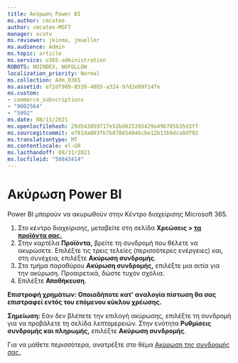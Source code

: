 ```yaml
---
title: Ακύρωση Power BI
ms.author: cmcatee
author: cmcatee-MSFT
manager: scotv
ms.reviewer: jkinma, jmueller
ms.audience: Admin
ms.topic: article
ms.service: o365-administration
ROBOTS: NOINDEX, NOFOLLOW
localization_priority: Normal
ms.collection: Adm_O365
ms.assetid: ef2df989-8539-48b5-a324-97d2e09f14fe
ms.custom:
- commerce_subscriptions
- "9002564"
- "5092"
ms.date: 08/11/2021
ms.openlocfilehash: 29d543859717e52bd625395429a49b785b35d3ff
ms.sourcegitcommit: e781da003fb7b878854846cbe12b13b9dca8df92
ms.translationtype: MT
ms.contentlocale: el-GR
ms.lasthandoff: 08/31/2021
ms.locfileid: "58843414"
---
```

# <a name="cancel-power-bi"></a>Ακύρωση Power BI

Power BI μπορούν να ακυρωθούν στην Κέντρο διαχείρισης Microsoft 365.

1. Στο κέντρο διαχείρισης, μεταβείτε στη σελίδα **Χρεώσεις > [τα προϊόντα σας.](https://go.microsoft.com/fwlink/p/?linkid=842054)**
2. Στην καρτέλα **Προϊόντα,** βρείτε τη συνδρομή που θέλετε να ακυρώσετε. Επιλέξτε τις τρεις τελείες (περισσότερες ενέργειες) και, στη συνέχεια, επιλέξτε **Ακύρωση συνδρομής**.
3. Στο τμήμα παραθύρου **Ακύρωση συνδρομής,** επιλέξτε μια αιτία για την ακύρωση. Προαιρετικά, δώστε τυχόν σχόλια.
4. Επιλέξτε **Αποθήκευση**.

**Επιστροφή χρημάτων: Οποιαδήποτε κατ' αναλογία πίστωση θα σας επιστραφεί εντός του επόμενου κύκλου χρέωσης.**

**Σημείωση:** Εάν δεν βλέπετε την επιλογή ακύρωσης, επιλέξτε τη συνδρομή για να προβάλετε τη σελίδα λεπτομερειών. Στην ενότητα **Ρυθμίσεις συνδρομής και πληρωμής,** επιλέξτε **Ακύρωση συνδρομής**.

Για να μάθετε περισσότερα, ανατρέξτε στο θέμα [Ακύρωση της συνδρομής σας.](https://docs.microsoft.com/microsoft-365/commerce/subscriptions/cancel-your-subscription)